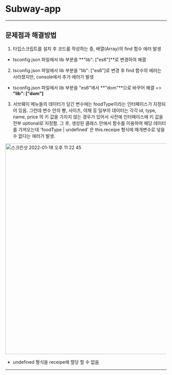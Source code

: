 # Subway-app

---

## 문제점과 해결방법

1. 타입스크립트를 설치 후 코드를 작성하는 중, 배열(Array)의 find 함수 에러 발생
  - tsconfig.json 파일에서 lib 부분을 **"lib": ["es6"]**로 변경하여 해결    
  
2. tsconfig.json 파일에서 lib 부분을 "lib": ["es6"]로 변경 후 find 함수의 에러는 사라졌지만, console에서 추가 에러가 발생
  - tsconfig.json 파일에서 lib 부분을 "es6"에서 **"dom"**으로 바꾸어 해결 => **"lib": ["dom"]**   

3. 서브웨이 메뉴들의 데이터가 담긴 변수에는 foodType이라는 인터페이스가 지정되어 있음. 그런데 변수 안의 빵, 사이즈, 야채 등 일부의 데이터는 각각 id, type, name, price 의 키 값을 가지지 않는 경우가 있어서 사전에 인터페이스에 키 값을 전부 optional로 지정함. 그 후, 생성된 클래스 안에서 함수를 이용하여 해당 데이터를 가져오는데 'foodType | undefined' 은 this.receipe 형식에 매개변수로 넣을 수 없다는 에러가 발생.    

<img width="659" alt="스크린샷 2022-01-18 오후 11 22 45" src="https://user-images.githubusercontent.com/63761624/149958190-bb495dbb-95b7-46fa-998e-cd9d572217d9.png" width="500">


  - undefined 형식을 receipe에 할당 할 수 없음   


---